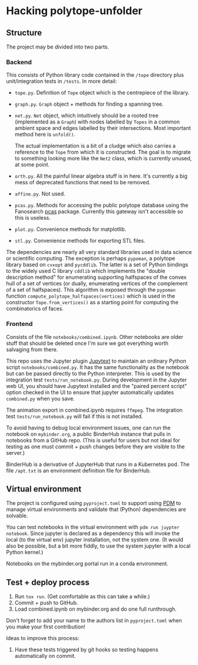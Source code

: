 # Hacking polytope-unfolder

## Structure

The project may be divided into two parts.

### Backend

This consists of Python library code contained in the `/tope` directory plus unit/integration tests in `/tests`. In more detail:

- `tope.py`. Definition of `Tope` object which is the centrepiece of the library.
- `graph.py`. `Graph` object + methods for finding a spanning tree.
- `net.py`. `Net` object, which intuitively should be a rooted tree (implemented as a `Graph`) with nodes labelled by `Topes` in a common ambient space and edges labelled by their intersections. Most important method here is `unfold()`. 

  The actual implementation is a bit of a cludge which also carries a reference to the `Tope` from which it is constructed. The goal is to migrate to something looking more like the `Net2` class, which is currently unused, at some point.
- `orth.py`. All the painful linear algebra stuff is in here. It's currently a big mess of deprecated functions that need to be removed.
- `affine.py`. Not used.
- `pcas.py`. Methods for accessing the public polytope database using the Fanosearch [pcas](https://www.pcas.xyz) package. Currently this gateway isn't accessible so this is useless.
- `plot.py`. Convenience methods for matplotlib.
- `stl.py`. Convenience methods for exporting STL files.

The dependencies are nearly all very standard libraries used in data science or scientific computing. The exception is perhaps `pypoman`, a polytope library based on `cvxopt` and `pycddlib`. The latter is a set of Python bindings to the widely used C library `cddlib` which implements the "double description method" for enumerating supporting halfspaces of the convex hull of a set of vertices (or dually, enumerating vertices of the complement of a set of halfspaces). This algorithm is exposed through the `pypoman` function `compute_polytope_halfspaces(vertices)` which is used in the constructor `Tope.from_vertices()` as a starting point for computing the combinatorics of faces.

### Frontend

Consists of the file `notebooks/combined.ipynb`. Other notebooks are older stuff that should be deleted once I'm sure we got everything worth salvaging from there. 

This repo uses the Jupyter plugin [Jupytext](https://jupytext.readthedocs.io) to maintain an ordinary Python script `notebooks/combined.py`. It has the same functionality as the notebook but can be passed directly to the Python interpreter. This is used by the integration test `tests/run_notebook.py`. During development in the Jupyter web UI, you should have Jupytext installed and the "paired percent script" option checked in the UI to ensure that jupyter automatically updates `combined.py` when you save.

The animation export in combined.ipynb requires `ffmpeg`. The integration test `tests/run_notebook.py` will fail if this is not installed.

To avoid having to debug local environment issues, one can run the notebook on `mybinder.org`, a public BinderHub instance that pulls in notebooks from a GitHub repo. (This is useful for users but not ideal for testing as one must commit + push changes before they are visible to the server.)

BinderHub is a derivative of JupyterHub that runs in a Kubernetes pod. The file `/apt.txt` is an environment definition file for BinderHub.

## Virtual environment

The project is configured using `pyproject.toml` to support using [PDM](https://pdm.fming.dev/latest/) to manage virtual environments and validate that (Python) dependencies are solvable.

You can test notebooks in the virtual environment with `pdm run juypter notebook`. Since jupyter is declared as a dependency this will invoke the local (to the virtual env) jupyter installation, not the system one. (It would also be possible, but a bit more fiddly, to use the system jupyter with a local Python kernel.)

Notebooks on the mybinder.org portal run in a conda environment.

## Test + deploy process
1. Run `tox run`. (Get comfortable as this can take a while.)
2. Commit + push to GitHub.
3. Load combined.ipynb on mybinder.org and do one full runthrough.

Don't forget to add your name to the authors list in `pyproject.toml` when you make your first contribution!

Ideas to improve this process:
1. Have these tests triggered by git hooks so testing happens automatically on commit.
